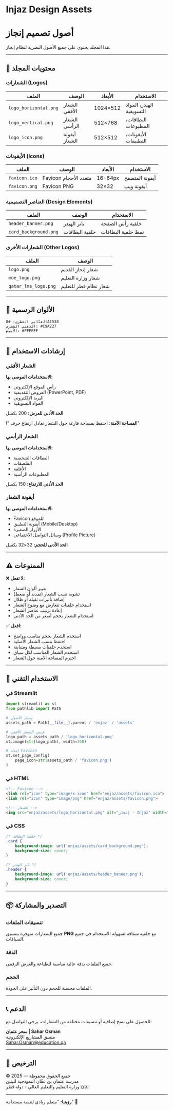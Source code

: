 # Injaz Design Assets
# أصول تصميم إنجاز

هذا المجلد يحتوي على جميع الأصول البصرية لنظام إنجاز.

---

## 📁 محتويات المجلد

### الشعارات (Logos)

| الملف | الوصف | الأبعاد | الاستخدام |
|------|-------|---------|-----------|
| `logo_horizontal.png` | الشعار الأفقي | 1024×512 | الهيدر، المواد التسويقية |
| `logo_vertical.png` | الشعار الرأسي | 512×768 | البطاقات، المطبوعات |
| `logo_icon.png` | أيقونة الشعار | 512×512 | الأيقونات، التطبيقات |

### الأيقونات (Icons)

| الملف | الوصف | الأبعاد | الاستخدام |
|------|-------|---------|-----------|
| `favicon.ico` | Favicon متعدد الأحجام | 16-64px | أيقونة المتصفح |
| `favicon.png` | Favicon PNG | 32×32 | أيقونة ويب |

### العناصر التصميمية (Design Elements)

| الملف | الوصف | الاستخدام |
|------|-------|-----------|
| `header_banner.png` | بانر الهيدر | خلفية رأس الصفحة |
| `card_background.png` | خلفية البطاقات | نمط خلفية البطاقات |

### الشعارات الأخرى (Other Logos)

| الملف | الوصف |
|------|-------|
| `logo.png` | شعار إنجاز القديم |
| `moe_logo.png` | شعار وزارة التعليم |
| `qatar_lms_logo.png` | شعار نظام قطر للتعليم |

---

## 🎨 الألوان الرسمية

```
العنّابي القطري: #8A1538
الذهبي القطري: #C9A227
الأبيض: #FFFFFF
```

---

## 📏 إرشادات الاستخدام

### الشعار الأفقي

**الاستخدامات الموصى بها:**
- رأس الموقع الإلكتروني
- العروض التقديمية (PowerPoint, PDF)
- البريد الإلكتروني
- المواد التسويقية

**الحد الأدنى للعرض:** 200 بكسل

**المساحة الآمنة:** احتفظ بمساحة فارغة حول الشعار تعادل ارتفاع حرف "ا"

### الشعار الرأسي

**الاستخدامات الموصى بها:**
- البطاقات الشخصية
- الملصقات
- الأغلفة
- المطبوعات الرأسية

**الحد الأدنى للارتفاع:** 150 بكسل

### أيقونة الشعار

**الاستخدامات الموصى بها:**
- Favicon للموقع
- أيقونة التطبيق (Mobile/Desktop)
- الأزرار الصغيرة
- وسائل التواصل الاجتماعي (Profile Picture)

**الحد الأدنى للحجم:** 32×32 بكسل

---

## ⚠️ الممنوعات

❌ **لا تفعل:**
- تغيير ألوان الشعار
- تشويه نسب الشعار (تمديد أو ضغط)
- إضافة تأثيرات ثقيلة أو ظلال
- استخدام خلفيات تتعارض مع وضوح الشعار
- إعادة ترتيب عناصر الشعار
- استخدام الشعار بحجم أصغر من الحد الأدنى

✅ **افعل:**
- استخدم الشعار بحجم مناسب وواضح
- احتفظ بنسب الشعار الأصلية
- استخدم خلفيات بسيطة ومتباينة
- استخدم الشعار المناسب لكل سياق
- احترم المساحة الآمنة حول الشعار

---

## 🔧 الاستخدام التقني

### في Streamlit

```python
import streamlit as st
from pathlib import Path

# مسار الأصول
assets_path = Path(__file__).parent / 'enjaz' / 'assets'

# عرض الشعار الأفقي
logo_path = assets_path / 'logo_horizontal.png'
st.image(str(logo_path), width=300)

# إعداد Favicon
st.set_page_config(
    page_icon=str(assets_path / 'favicon.png')
)
```

### في HTML

```html
<!-- Favicon -->
<link rel="icon" type="image/x-icon" href="enjaz/assets/favicon.ico">
<link rel="icon" type="image/png" href="enjaz/assets/favicon.png">

<!-- الشعار -->
<img src="enjaz/assets/logo_horizontal.png" alt="إنجاز - Injaz" width="300">
```

### في CSS

```css
/* خلفية البطاقة */
.card {
    background-image: url('enjaz/assets/card_background.png');
    background-size: cover;
}

/* بانر الهيدر */
.header {
    background-image: url('enjaz/assets/header_banner.png');
    background-size: cover;
}
```

---

## 📦 التصدير والمشاركة

### تنسيقات الملفات

جميع الشعارات متوفرة بتنسيق **PNG** مع خلفية شفافة لسهولة الاستخدام في جميع السياقات.

### الدقة

جميع الملفات بدقة عالية مناسبة للطباعة والعرض الرقمي.

### الحجم

الملفات محسنة للحجم دون التأثير على الجودة.

---

## 📞 الدعم

للحصول على نسخ إضافية أو تنسيقات مختلفة من الشعارات، يرجى التواصل مع:

**سحر عثمان | Sahar Osman**  
منسق المشاريع الإلكترونية  
[Sahar.Osman@education.qa](mailto:Sahar.Osman@education.qa)

---

## 📝 الترخيص

© 2025 — جميع الحقوق محفوظة  
مدرسة عثمان بن عفّان النموذجية للبنين  
وزارة التعليم والتعليم العالي - دولة قطر 🇶🇦

---

**رؤيتنا:** "متعلم ريادي لتنمية مستدامة" 🎯

